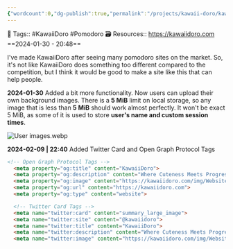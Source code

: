 ```yaml
---
{"wordcount":0,"dg-publish":true,"permalink":"/projects/kawaii-doro/kawaii-doro/","dgPassFrontmatter":true,"noteIcon":"3","created":"2024-01-30T20:48:55.224+05:30","updated":"2024-02-09T22:41:39.559+05:30"}
---
```


🧶 Tags:: #KawaiiDoro #Pomodoro 
🗃 Resources:: https://kawaiidoro.com
==2024-01-30 - 20:48==

I've made KawaiiDoro after seeing many pomodoro sites on the market. So, it's not like KawaiiDoro does something too different compared to the competition, but I think it would be good to make a site like this that can help people.

**2024-01-30**
Added a bit more functionality. Now users can upload their own background images. There is a **5 MiB** limit on local storage, so any image that is less than **5 MiB** should work almost perfectly. It won't be exact 5 MiB, as some of it is used to store **user's name and custom session times**.

![User images.webp](/img/user/%F0%9F%9B%A2%EF%B8%8F%20Resources/%F0%9F%93%81%20Files/%F0%9F%93%B8Images/User%20images.webp)

**2024-02-09 | 22:40**
Added Twitter Card and Open Graph Protocol Tags
```html
<!-- Open Graph Protocol Tags -->
  <meta property="og:title" content="KawaiiDoro">
  <meta property="og:description" content="Where Cuteness Meets Progress!">
  <meta property="og:image" content="https://kawaiidoro.com/img/Website image.webp">
  <meta property="og:url" content="https://kawaiidoro.com">
  <meta property="og:type" content="website">

  <!-- Twitter Card Tags -->
  <meta name="twitter:card" content="summary_large_image">
  <meta name="twitter:site" content="@kawaiidoro">
  <meta name="twitter:title" content="KawaiiDoro">
  <meta name="twitter:description" content="Where Cuteness Meets Progress!">
  <meta name="twitter:image" content="https://kawaiidoro.com/img/Website image.webp">
```